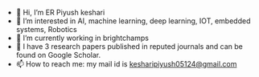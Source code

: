 - 👋 Hi, I’m ER Piyush keshari
- 👀 I’m interested in AI, machine learning, deep learning, IOT, embedded systems, Robotics
- 🌱 I’m currently working in brightchamps 
- 💞️ I have 3 research papers published in reputed journals and can be found on Google Scholar.
- 📫 How to reach me: my mail id is kesharipiyush05124@gmail.com


<!---
piyush05124/piyush05124 is a ✨ special ✨ repository because its `README.md` (this file) appears on your GitHub profile.
You can click the Preview link to take a look at your changes.
--->
